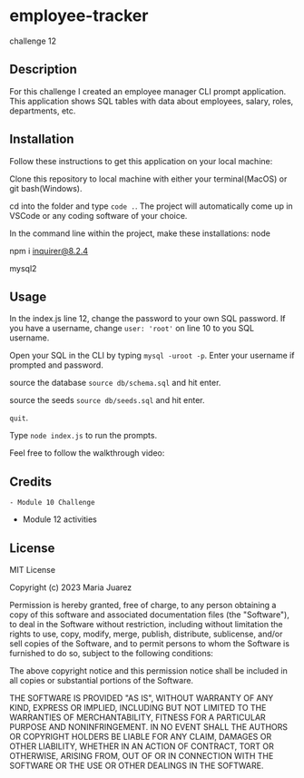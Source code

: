 # employee-tracker
challenge 12

  ## Description

  For this challenge I created an employee manager CLI prompt application. This application shows SQL tables with data about employees, salary, roles, departments, etc. 

  
  ## Installation

  Follow these instructions to get this application on your local machine:

  Clone this repository to local machine with either your terminal(MacOS) or git bash(Windows).

  cd into the folder and type `code .`. The project will automatically come up in VSCode or any coding software of your choice.

 In the command line within the project, make these installations:
  node 

  npm i inquirer@8.2.4
  
  mysql2
  
  ## Usage

  In the index.js line 12, change the password to your own SQL password. If you have a username, change  `user: 'root'` on line 10 to you SQL username.

   Open your SQL in the CLI by typing `mysql -uroot -p`. Enter  your username if prompted and password.

   source the database `source db/schema.sql` and hit enter.

   source the seeds `source db/seeds.sql` and hit enter.

   `quit`.

   Type `node index.js` to run the prompts.

   Feel free to follow the walkthrough video:



 
  ## Credits

	- Module 10 Challenge 
  - Module 12 activities


  
  ## License
  
  MIT License

Copyright (c) 2023 Maria Juarez

Permission is hereby granted, free of charge, to any person obtaining a copy
of this software and associated documentation files (the "Software"), to deal
in the Software without restriction, including without limitation the rights
to use, copy, modify, merge, publish, distribute, sublicense, and/or sell
copies of the Software, and to permit persons to whom the Software is
furnished to do so, subject to the following conditions:

The above copyright notice and this permission notice shall be included in all
copies or substantial portions of the Software.

THE SOFTWARE IS PROVIDED "AS IS", WITHOUT WARRANTY OF ANY KIND, EXPRESS OR
IMPLIED, INCLUDING BUT NOT LIMITED TO THE WARRANTIES OF MERCHANTABILITY,
FITNESS FOR A PARTICULAR PURPOSE AND NONINFRINGEMENT. IN NO EVENT SHALL THE
AUTHORS OR COPYRIGHT HOLDERS BE LIABLE FOR ANY CLAIM, DAMAGES OR OTHER
LIABILITY, WHETHER IN AN ACTION OF CONTRACT, TORT OR OTHERWISE, ARISING FROM,
OUT OF OR IN CONNECTION WITH THE SOFTWARE OR THE USE OR OTHER DEALINGS IN THE
SOFTWARE.

  

